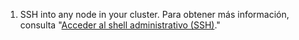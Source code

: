 1. SSH into any node in your cluster. Para obtener más información, consulta "[Acceder al shell administrativo (SSH)](/enterprise/admin/configuration/accessing-the-administrative-shell-ssh)."
